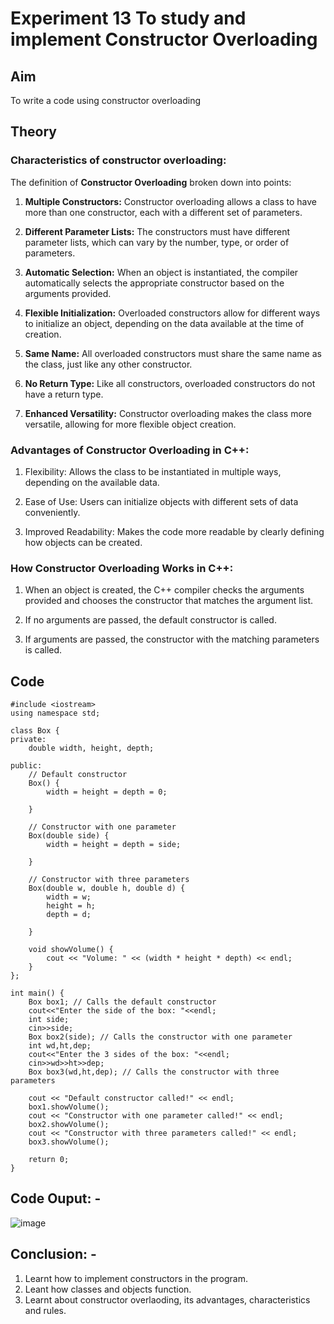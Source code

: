 # Experiment 13 To study and implement Constructor Overloading

## Aim
To write a code using constructor overloading

## Theory
### Characteristics of constructor overloading: 
The definition of **Constructor Overloading** broken down into points:

1. **Multiple Constructors:** Constructor overloading allows a class to have more than one constructor, each with a different set of parameters.

2. **Different Parameter Lists:** The constructors must have different parameter lists, which can vary by the number, type, or order of parameters.

3. **Automatic Selection:** When an object is instantiated, the compiler automatically selects the appropriate constructor based on the arguments provided.

4. **Flexible Initialization:** Overloaded constructors allow for different ways to initialize an object, depending on the data available at the time of creation.

5. **Same Name:** All overloaded constructors must share the same name as the class, just like any other constructor.

6. **No Return Type:** Like all constructors, overloaded constructors do not have a return type. 

7. **Enhanced Versatility:** Constructor overloading makes the class more versatile, allowing for more flexible object creation.

### Advantages of Constructor Overloading in C++:
1. Flexibility: Allows the class to be instantiated in multiple ways, depending on the available data.

2. Ease of Use: Users can initialize objects with different sets of data conveniently.

3. Improved Readability: Makes the code more readable by clearly defining how objects can be created.


### How Constructor Overloading Works in C++:

1. When an object is created, the C++ compiler checks the arguments provided and chooses the constructor that matches the argument list.

2. If no arguments are passed, the default constructor is called.

3. If arguments are passed, the constructor with the matching parameters is called.

## Code 
~~~
#include <iostream>
using namespace std;

class Box {
private:
    double width, height, depth;

public:
    // Default constructor
    Box() {
        width = height = depth = 0;

    }

    // Constructor with one parameter
    Box(double side) {
        width = height = depth = side;
        
    }

    // Constructor with three parameters
    Box(double w, double h, double d) {
        width = w;
        height = h;
        depth = d;
        
    }

    void showVolume() {
        cout << "Volume: " << (width * height * depth) << endl;
    }
};

int main() {
    Box box1; // Calls the default constructor
    cout<<"Enter the side of the box: "<<endl;
    int side;
    cin>>side;
    Box box2(side); // Calls the constructor with one parameter
    int wd,ht,dep;
    cout<<"Enter the 3 sides of the box: "<<endl;
    cin>>wd>>ht>>dep;
    Box box3(wd,ht,dep); // Calls the constructor with three parameters

    cout << "Default constructor called!" << endl;
    box1.showVolume();
    cout << "Constructor with one parameter called!" << endl;
    box2.showVolume();
    cout << "Constructor with three parameters called!" << endl;
    box3.showVolume();

    return 0;
}

~~~

## Code Ouput: -
![image](https://github.com/user-attachments/assets/b60df5c9-a18d-4f04-b6a2-0f2cf019f326)



## Conclusion: -
1. Learnt how to implement constructors in the program.
2. Leant how classes and objects function.
3. Learnt about constructor overlaoding, its advantages, characteristics and rules.
